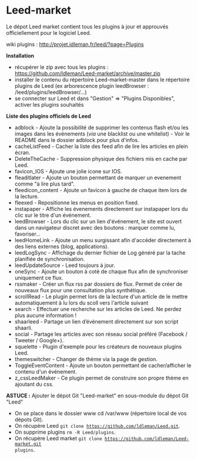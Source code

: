 Leed-market
===========

Le dépot Leed market contient tous les plugins à jour et approuvés officiellement pour le logiciel Leed.

wiki plugins : http://projet.idleman.fr/leed/?page=Plugins

<b>Installation</b>
* récupérer le zip avec tous les plugins : https://github.com/ldleman/Leed-market/archive/master.zip
* installer le contenu du répertoire Leed-market-master dans le répertoire plugins de Leed
(ex arborescence plugin leedBrowser : /leed/plugins/leedBrowser/...)
* se connecter sur Leed et dans "Gestion" => "Plugins Disponibles", activer les plugins souhaités

<b>Liste des plugins officiels de Leed</b>
* adblock           - Ajoute la possibilité de supprimer les contenus flash et/ou les images dans les événements (_via_ une blacklist ou une whitelist) - Voir le README dans le dossier adblock pour plus d'infos.
* cacheListFeed		- Cacher la liste des feed afin de lire les articles en plein écran.
* DeleteTheCache	- Suppression physique des fichiers mis en cache par Leed.
* favicon_IOS		- Ajoute une jolie icone sur IOS.
* fleaditlater		- Ajoute un bouton permettant de marquer un evenement comme "à lire plus tard".
* fleedicon_content	- Ajoute un favicon à gauche de chaque item lors de la lecture.
* fleexed			- Repositionne les menus en position fixed.
* instapaper		- Affiche les évenements directement sur instapaper lors du clic sur le titre d'un événement.
* leedBrowser		- Lors du clic sur un lien d'événement, le site est ouvert dans un navigateur discret avec des boutons : marquer comme lu, favoriser...
* leedHomeLink		- Ajoute un menu surgissant afin d'accéder directement à des liens externes (blog, applications).
* leedLogSync		- Affichage du dernier fichier de Log généré par la tache planifiée de synchronisation.
* leedUpdateSource	- Leed toujours à jour.
* oneSync			- Ajoute un bouton à coté de chaque flux afin de synchroniser uniquement ce flux.
* rssmaker          - Créer un flux rss par dossiers de flux. Permet de créer de nouveaux flux pour une consultation plus synthétique.
* scrollRead        - Le plugin permet lors de la lecture d'un article de le mettre automatiquement à lu lors du scoll vers l'article suivant
* search			- Effectuer une recherche sur les articles de Leed. Ne perdez plus aucune information !
* shaarleed			- Partage un lien d’événement directement sur son script shaarli.
* social			- Partage les articles avec son réseau social préféré (Facebook / Tweeter / Google+).
* squelette			- Plugin d'exemple pour les créateurs de nouveaux plugins Leed.
* themeswitcher		- Changer de thème via la page de gestion.
* ToggleEventContent    - Ajoute un bouton permettant de cacher/afficher le contenu d'un événement.
* z_cssLeedMaker    - Ce plugin permet de construire son propre thème en ajoutant du css.


<b>ASTUCE :</b> Ajouter le dépot Git "Leed-market" en sous-module du dépot Git "Leed"
* On se place dans le dossier www cd /var/www (répertoire local de vos dépots Git).
* On récupère Leed <code>git clone https://github.com/ldleman/Leed.git</code>.
* On supprime plugins <code>rm -R Leed/plugins</code>.
* On récupère Leed market <code>git clone https://github.com/ldleman/Leed-market.git plugins</code>.
